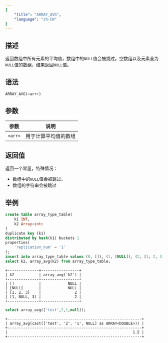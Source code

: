 ```yaml
---
{
    "title": "ARRAY_AVG",
    "language": "zh-CN"
}
---
```


<!--
Licensed to the Apache Software Foundation (ASF) under one
or more contributor license agreements.  See the NOTICE file
distributed with this work for additional information
regarding copyright ownership.  The ASF licenses this file
to you under the Apache License, Version 2.0 (the
"License"); you may not use this file except in compliance
with the License.  You may obtain a copy of the License at

  http://www.apache.org/licenses/LICENSE-2.0

Unless required by applicable law or agreed to in writing,
software distributed under the License is distributed on an
"AS IS" BASIS, WITHOUT WARRANTIES OR CONDITIONS OF ANY
KIND, either express or implied.  See the License for the
specific language governing permissions and limitations
under the License.
-->

## 描述

返回数组中所有元素的平均值，数组中的`NULL`值会被跳过。空数组以及元素全为`NULL`值的数组，结果返回`NULL`值。

## 语法
```sql
ARRAY_AVG(<arr>)
```

## 参数
| 参数 | 说明 |
|---|---|
| `<arr>` | 用于计算平均值的数组 |

## 返回值
返回一个常量，特殊情况：
- 数组中的`NULL`值会被跳过。
- 数组的字符串会被跳过

## 举例

```sql
create table array_type_table(
    k1 INT, 
    k2 Array<int>
) 
duplicate key (k1)
distributed by hash(k1) buckets 1 
properties(
    'replication_num' = '1'
);
insert into array_type_table values (0, []), (1, [NULL]), (2, [1, 2, 3]), (3, [1, NULL, 3]);
select k2, array_avg(k2) from array_type_table;
```
```text
+--------------+-----------------+
| k2           | array_avg(`k2`) |
+--------------+-----------------+
| []           |            NULL |
| [NULL]       |            NULL |
| [1, 2, 3]    |               2 |
| [1, NULL, 3] |               2 |
+--------------+-----------------+
```
```sql
select array_avg(['test',2,1,null]);
```
```text
+------------------------------------------------------------+
| array_avg(cast(['test', '2', '1', NULL] as ARRAY<DOUBLE>)) |
+------------------------------------------------------------+
|                                                        1.5 |
+------------------------------------------------------------+
```